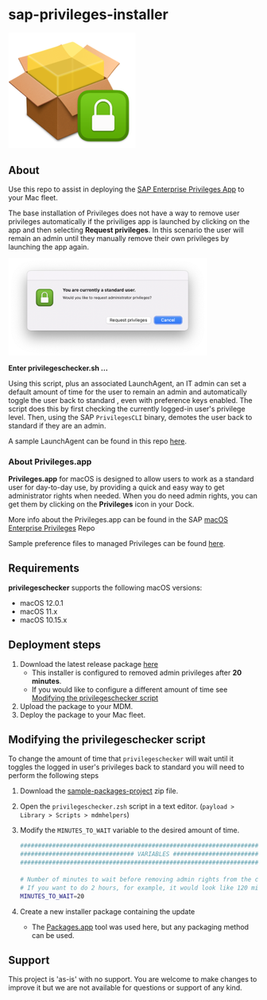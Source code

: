 # sap-privileges-installer

<img src="readme-images/privileges_installer_square_icon.png" alt="drawing" width="256"/>

## About 

Use this repo to assist in deploying the [SAP Enterprise Privileges App](https://github.com/SAP/macOS-enterprise-privileges) to your Mac fleet.

The base installation of Privileges does not have a way to remove user privileges automatically if the priviliges app is launched by clicking on the app and then selecting **Request privileges**. In this scenario the user will remain an admin until they manually remove their own privileges by launching the app again.

<img src="readme-images/request_privileges.png" alt="drawing" width="400"/>

**Enter privilegeschecker.sh ...**

Using this script, plus an associated LaunchAgent, an IT admin can set a default amount of time for the user to remain an admin and automatically toggle the user back to standard , even with preference keys enabled. The script does this by first checking the currently logged-in user's privilege level. Then, using the SAP `PrivilegesCLI` binary, demotes the user back to standard if they are an admin.

A sample LaunchAgent can be found in this repo [here](https://github.com/captam3rica/sap-privileges-installer/blob/master/payload/Library/LaunchAgents/com.github.captam3rica.privileges.checker.plist).

### About Privileges.app

**Privileges.app** for macOS is designed to allow users to work as a standard user for day-to-day use, by providing a quick and easy way to get administrator rights when needed. When you do need admin rights, you can get them by clicking on the **Privileges** icon in your Dock.

More info about the Privileges.app can be found in the SAP [macOS Enterprise Privileges](https://github.com/SAP/macOS-enterprise-privileges) Repo

Sample preference files to managed Privileges can be found [here](https://github.com/SAP/macOS-enterprise-privileges/tree/main/application_management).

## Requirements

**privilegeschecker** supports the following macOS versions:

* macOS 12.0.1
* macOS 11.x
* macOS 10.15.x

## Deployment steps

1. Download the latest release package [here](https://github.com/captam3rica/sap-privileges-installer/releases/latest)
    - This installer is configured to removed admin privileges after **20 minutes**.
    - If you would like to configure a different amount of time see [Modifying the privilegeschecker script]()
2. Upload the package to your MDM.
3. Deploy the package to your Mac fleet.

## Modifying the privilegeschecker script

To change the amount of time that `privilegeschecker` will wait until it toggles the logged in user's privileges back to standard you will need to perform the following steps

1. Download the [sample-packages-project](https://github.com/captam3rica/sap-privileges-installer/releases/latest) zip file.
1. Open the `privilegeschecker.zsh` script in a text editor. (`payload > Library > Scripts > mdmhelpers`)
1. Modify the `MINUTES_TO_WAIT` variable to the desired amount of time.

    ```sh
    ###################################################################################################
    ################################ VARIABLES ########################################################
    ###################################################################################################
    
    # Number of minutes to wait before removing admin rights from the current user.
    # If you want to do 2 hours, for example, it would look like 120 minutes.
    MINUTES_TO_WAIT=20
    ```

1. Create a new installer package containing the update
    - The [Packages.app](http://s.sudre.free.fr/Software/Packages/about.html) tool was used here, but any packaging method can be used.

## Support

This project is 'as-is' with no support. You are welcome to make changes to improve it but we are not available for questions or support of any kind.
